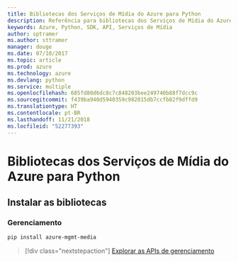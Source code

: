 ```yaml
---
title: Bibliotecas dos Serviços de Mídia do Azure para Python
description: Referência para bibliotecas dos Serviços de Mídia do Azure para Python
keywords: Azure, Python, SDK, API, Serviços de Mídia
author: sptramer
ms.author: sttramer
manager: douge
ms.date: 07/10/2017
ms.topic: article
ms.prod: azure
ms.technology: azure
ms.devlang: python
ms.service: multiple
ms.openlocfilehash: 685fd80d6dc8c7c848203bee249740b88f7dcc9c
ms.sourcegitcommit: f439ba940d5940359c982015db7ccfb82f9dffd9
ms.translationtype: HT
ms.contentlocale: pt-BR
ms.lasthandoff: 11/21/2018
ms.locfileid: "52277393"
---
```

# <a name="azure-media-services-libraries-for-python"></a>Bibliotecas dos Serviços de Mídia do Azure para Python

## <a name="install-the-libraries"></a>Instalar as bibliotecas


### <a name="management"></a>Gerenciamento

```bash
pip install azure-mgmt-media
```
> [!div class="nextstepaction"]
> [Explorar as APIs de gerenciamento](/python/api/overview/azure/mediaservices/management)